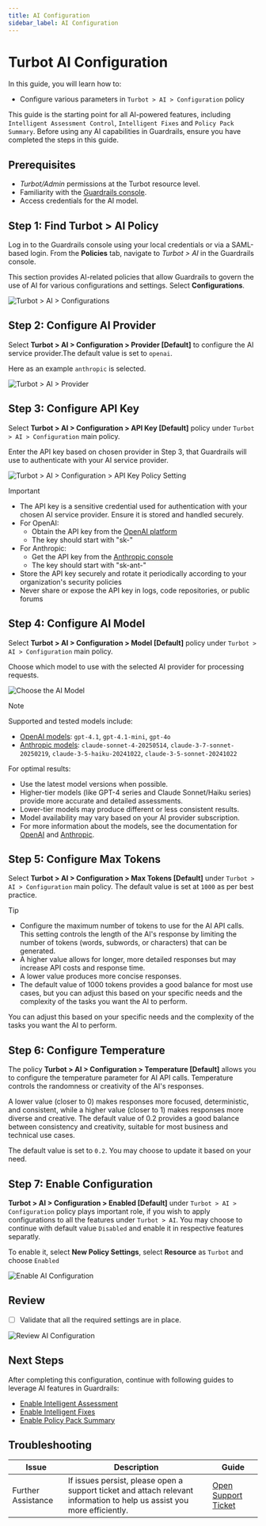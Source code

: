 ```yaml
---
title: AI Configuration
sidebar_label: AI Configuration
---
```


# Turbot AI Configuration

In this guide, you will learn how to:

- Configure various parameters in `Turbot > AI > Configuration` policy

This guide is the starting point for all AI-powered features, including `Intelligent Assessment Control`, `Intelligent Fixes` and `Policy Pack Summary`. Before using any AI capabilities in Guardrails, ensure you have completed the steps in this guide.

## Prerequisites

- *Turbot/Admin* permissions at the Turbot resource level.
- Familiarity with the [Guardrails console](https://turbot.com/guardrails/docs/getting-started/).
- Access credentials for the AI model.


## Step 1: Find Turbot > AI Policy

Log in to the Guardrails console using your local credentials or via a SAML-based login. From the **Policies** tab, navigate to *Turbot > AI* in the Guardrails console.

This section provides AI-related policies that allow Guardrails to govern the use of AI for various configurations and settings. Select **Configurations**.

![Turbot > AI > Configurations](./turbot-ai-configuration.png)

## Step 2: Configure AI Provider

Select **Turbot > AI > Configuration > Provider [Default]** to configure the AI service provider.The default value is set to `openai`.

Here as an example `anthropic` is selected.

![Turbot > AI > Provider](./turbot-ai-provider.png)

## Step 3: Configure API Key

Select **Turbot > AI > Configuration > API Key [Default]** policy under `Turbot > AI > Configuration` main policy.

Enter the API key based on chosen provider in Step 3, that Guardrails will use to authenticate with your AI service provider.

![Turbot > AI > Configuration > API Key Policy Setting](./turbot-ai-api-key.png)

> [!IMPORTANT]
> - The API key is a sensitive credential used for authentication with your chosen AI service provider. Ensure it is stored and handled securely.
> - For OpenAI:
>   - Obtain the API key from the [OpenAI platform](https://platform.openai.com/api-keys)
>   - The key should start with "sk-"
> - For Anthropic:
>   - Get the API key from the [Anthropic console](https://console.anthropic.com/settings/keys)
>   - The key should start with "sk-ant-"
> - Store the API key securely and rotate it periodically according to your organization's security policies
> - Never share or expose the API key in logs, code repositories, or public forums

## Step 4: Configure AI Model

Select **Turbot > AI > Configuration > Model [Default]** policy under `Turbot > AI > Configuration` main policy.

Choose which model to use with the selected AI provider for processing requests.

![Choose the AI Model](./turbot-ai-model.png)

> [!NOTE]
> Supported and tested models include:
> - [OpenAI models](https://platform.openai.com/docs/pricing#latest-models): `gpt-4.1`, `gpt-4.1-mini`, `gpt-4o`
> - [Anthropic models](https://docs.anthropic.com/en/docs/about-claude/models/overview#model-names): `claude-sonnet-4-20250514`, `claude-3-7-sonnet-20250219`, `claude-3-5-haiku-20241022`, `claude-3-5-sonnet-20241022`
>
> For optimal results:
> - Use the latest model versions when possible.
> - Higher-tier models (like GPT-4 series and Claude Sonnet/Haiku series) provide more accurate and detailed assessments.
> - Lower-tier models may produce different or less consistent results.
> - Model availability may vary based on your AI provider subscription.
> - For more information about the models, see the documentation for [OpenAI](https://platform.openai.com/docs/models) and [Anthropic](https://docs.anthropic.com/en/docs/models-overview).

## Step 5: Configure Max Tokens

Select **Turbot > AI > Configuration > Max Tokens [Default]** under `Turbot > AI > Configuration` main policy. The default value is set at `1000` as per best practice.

> [!TIP]
> - Configure the maximum number of tokens to use for the AI API calls. This setting controls the length of the AI's response by limiting the number of tokens (words, subwords, or characters) that can be generated.
> - A higher value allows for longer, more detailed responses but may increase API costs and response time.
> - A lower value produces more concise responses.
> - The default value of 1000 tokens provides a good balance for most use cases, but you can adjust this based on your specific needs and the complexity of the tasks you want the AI to perform.

You can adjust this based on your specific needs and the complexity of the tasks you want the AI to perform.

## Step 6: Configure Temperature

The policy **Turbot > AI > Configuration > Temperature [Default]** allows you to configure the temperature parameter for AI API calls. Temperature controls the randomness or creativity of the AI's responses.

A lower value (closer to 0) makes responses more focused, deterministic, and consistent, while a higher value (closer to 1) makes responses more diverse and creative. The default value of 0.2 provides a good balance between consistency and creativity, suitable for most business and technical use cases.

The default value is set to `0.2`. You may choose to update it based on your need.

## Step 7: Enable Configuration

**Turbot > AI > Configuration > Enabled [Default]** under `Turbot > AI > Configuration`  policy plays important role, if you wish to apply configurations to all the features under `Turbot > AI`. You may choose to continue with default value `Disabled` and enable it in respective features separatly.

To enable it, select **New Policy Settings**, select **Resource** as `Turbot` and choose `Enabled`

![Enable AI Configuration](./turbot-ai-configuration-enabled.png)

## Review

- [ ] Validate that all the required settings are in place.

![Review AI Configuration](./turbot-ai-configuration-review.png)

## Next Steps

After completing this configuration, continue with following guides to leverage AI features in Guardrails:

- [Enable Intelligent Assessment](/guardrails/docs/guides/using-guardrails/ai/enable-intelligent-assessment)
- [Enable Intelligent Fixes](/guardrails/docs/guides/using-guardrails/ai/enable-intelligent-fixes/)
- [Enable Policy Pack Summary](/guardrails/docs/guides/using-guardrails/ai/enable-policy-pack-summary/)

## Troubleshooting

| Issue                  | Description                                                                                                                   | Guide                                      |
|------------------------|-------------------------------------------------------------------------------------------------------------------------------|--------------------------------------------|
| Further Assistance     | If issues persist, please open a support ticket and attach relevant information to help us assist you more efficiently.       | [Open Support Ticket](https://support.turbot.com) |
